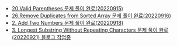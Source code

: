 * [20.Valid Parentheses 문제 풀이 완료(20220915)](https://spjh.tistory.com/35)
* [26.Remove Duplicates from Sorted Array 문제 풀이 완료(20220916)](https://spjh.tistory.com/37)
* [2. Add Two Numbers 문제 풀이 완료(20220918)](https://spjh.tistory.com/42)
* [3. Longest Substring Without Repeating Characters 문제 풀이 완료(20220921) 블로그 작업중]()
